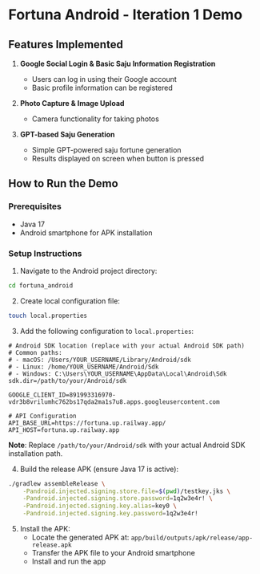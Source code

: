 # Fortuna Android - Iteration 1 Demo

## Features Implemented

1. **Google Social Login & Basic Saju Information Registration**

   - Users can log in using their Google account
   - Basic profile information can be registered

2. **Photo Capture & Image Upload**

   - Camera functionality for taking photos

3. **GPT-based Saju Generation**
   - Simple GPT-powered saju fortune generation
   - Results displayed on screen when button is pressed

## How to Run the Demo

### Prerequisites

- Java 17
- Android smartphone for APK installation

### Setup Instructions

1. Navigate to the Android project directory:

```bash
cd fortuna_android
```

2. Create local configuration file:

```bash
touch local.properties
```

3. Add the following configuration to `local.properties`:

```properties
# Android SDK location (replace with your actual Android SDK path)
# Common paths:
# - macOS: /Users/YOUR_USERNAME/Library/Android/sdk
# - Linux: /home/YOUR_USERNAME/Android/Sdk
# - Windows: C:\Users\YOUR_USERNAME\AppData\Local\Android\Sdk
sdk.dir=/path/to/your/Android/sdk

GOOGLE_CLIENT_ID=891993316970-vdr3b8vrilumhc762bs17qda2ma1s7u8.apps.googleusercontent.com

# API Configuration
API_BASE_URL=https://fortuna.up.railway.app/
API_HOST=fortuna.up.railway.app
```

**Note**: Replace `/path/to/your/Android/sdk` with your actual Android SDK installation path.

4. Build the release APK (ensure Java 17 is active):

```bash
./gradlew assembleRelease \
    -Pandroid.injected.signing.store.file=$(pwd)/testkey.jks \
    -Pandroid.injected.signing.store.password=1q2w3e4r! \
    -Pandroid.injected.signing.key.alias=key0 \
    -Pandroid.injected.signing.key.password=1q2w3e4r!
```

5. Install the APK:
   - Locate the generated APK at: `app/build/outputs/apk/release/app-release.apk`
   - Transfer the APK file to your Android smartphone
   - Install and run the app
